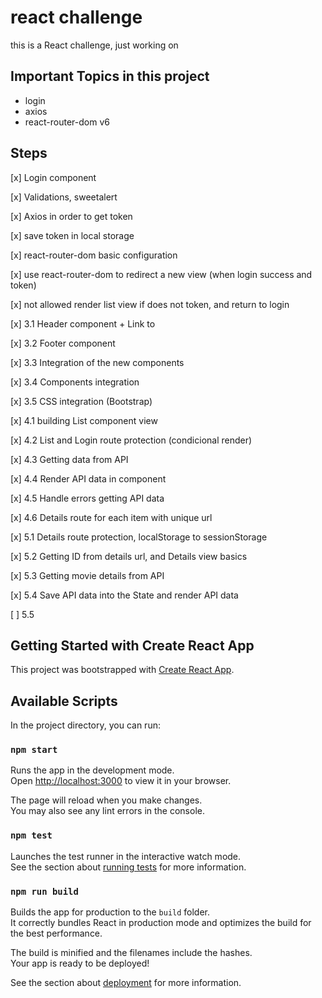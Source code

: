 # react challenge

this is a React challenge, just working on

## Important Topics in this project

* login
* axios
* react-router-dom v6


## Steps

[x] Login component

[x] Validations, sweetalert

[x] Axios in order to get token

[x] save token in local storage

[x] react-router-dom basic configuration

[x] use react-router-dom to redirect a new view (when login success and token)

[x] not allowed render list view if does not token, and return to login


[x] 3.1 Header component + Link to

[x] 3.2 Footer component

[x] 3.3 Integration of the new components 

[x] 3.4 Components integration

[x] 3.5 CSS integration (Bootstrap)


[x] 4.1 building List component view

[x] 4.2 List and Login route protection (condicional render)

[x] 4.3 Getting data from API

[x] 4.4 Render API data in component

[x] 4.5 Handle errors getting API data

[x] 4.6 Details route for each item with unique url


[x] 5.1 Details route protection, localStorage to sessionStorage

[x] 5.2 Getting ID from details url, and Details view basics

[x] 5.3 Getting movie details from API

[x] 5.4 Save API data into the State and render API data

[ ] 5.5



## Getting Started with Create React App

This project was bootstrapped with [Create React App](https://github.com/facebook/create-react-app).

## Available Scripts

In the project directory, you can run:

### `npm start`

Runs the app in the development mode.\
Open [http://localhost:3000](http://localhost:3000) to view it in your browser.

The page will reload when you make changes.\
You may also see any lint errors in the console.

### `npm test`

Launches the test runner in the interactive watch mode.\
See the section about [running tests](https://facebook.github.io/create-react-app/docs/running-tests) for more information.

### `npm run build`

Builds the app for production to the `build` folder.\
It correctly bundles React in production mode and optimizes the build for the best performance.

The build is minified and the filenames include the hashes.\
Your app is ready to be deployed!

See the section about [deployment](https://facebook.github.io/create-react-app/docs/deployment) for more information.

